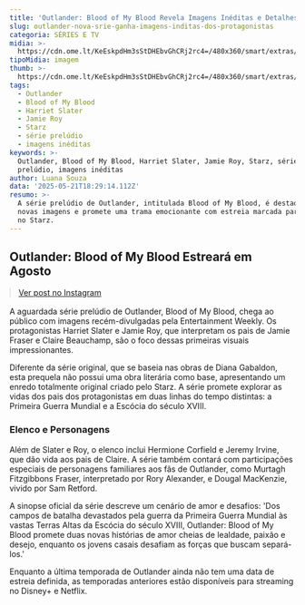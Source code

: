 ```yaml
---
title: 'Outlander: Blood of My Blood Revela Imagens Inéditas e Detalhes da Trama'
slug: outlander-nova-srie-ganha-imagens-inditas-dos-protagonistas
categoria: SÉRIES E TV
midia: >-
  https://cdn.ome.lt/KeEskpdHm3sStDHEbvGhCRj2rc4=/480x360/smart/extras/conteudos/outlander-blood.jpg
tipoMidia: imagem
thumb: >-
  https://cdn.ome.lt/KeEskpdHm3sStDHEbvGhCRj2rc4=/480x360/smart/extras/conteudos/outlander-blood.jpg
tags:
  - Outlander
  - Blood of My Blood
  - Harriet Slater
  - Jamie Roy
  - Starz
  - série prelúdio
  - imagens inéditas
keywords: >-
  Outlander, Blood of My Blood, Harriet Slater, Jamie Roy, Starz, série
  prelúdio, imagens inéditas
author: Luana Souza
data: '2025-05-21T18:29:14.112Z'
resumo: >-
  A série prelúdio de Outlander, intitulada Blood of My Blood, é destaque com
  novas imagens e promete uma trama emocionante com estreia marcada para agosto
  no Starz.
---
```


## Outlander: Blood of My Blood Estreará em Agosto

<blockquote class="instagram-media" data-instgrm-permalink="https://www.instagram.com/p/DJ6qMnPAWKH/" data-instgrm-version="14" style="width:100%; max-width:540px; margin:1rem auto;"><a href="https://www.instagram.com/p/DJ6qMnPAWKH/">Ver post no Instagram</a></blockquote>

A aguardada série prelúdio de Outlander, Blood of My Blood, chega ao público com imagens recém-divulgadas pela Entertainment Weekly. Os protagonistas Harriet Slater e Jamie Roy, que interpretam os pais de Jamie Fraser e Claire Beauchamp, são o foco dessas primeiras visuais impressionantes.

Diferente da série original, que se baseia nas obras de Diana Gabaldon, esta prequela não possui uma obra literária como base, apresentando um enredo totalmente original criado pelo Starz. A série promete explorar as vidas dos pais dos protagonistas em duas linhas do tempo distintas: a Primeira Guerra Mundial e a Escócia do século XVIII.

### Elenco e Personagens

Além de Slater e Roy, o elenco inclui Hermione Corfield e Jeremy Irvine, que dão vida aos pais de Claire. A série também contará com participações especiais de personagens familiares aos fãs de Outlander, como Murtagh Fitzgibbons Fraser, interpretado por Rory Alexander, e Dougal MacKenzie, vivido por Sam Retford.

A sinopse oficial da série descreve um cenário de amor e desafios: 'Dos campos de batalha devastados pela guerra da Primeira Guerra Mundial às vastas Terras Altas da Escócia do século XVIII, Outlander: Blood of My Blood promete duas novas histórias de amor cheias de lealdade, paixão e desejo, enquanto os jovens casais desafiam as forças que buscam separá-los.'

Enquanto a última temporada de Outlander ainda não tem uma data de estreia definida, as temporadas anteriores estão disponíveis para streaming no Disney+ e Netflix.
